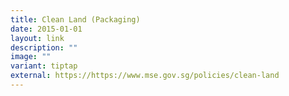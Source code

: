 ```yaml
---
title: Clean Land (Packaging)
date: 2015-01-01
layout: link
description: ""
image: ""
variant: tiptap
external: https://https://www.mse.gov.sg/policies/clean-land
---
```


